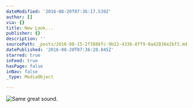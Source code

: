 ```yaml
---
dateModified: '2016-08-20T07:36:17.539Z'
author: []
via: {}
title: New Look...
publisher: {}
description: ''
sourcePath: _posts/2016-08-15-2f3888fc-9b22-4336-8ff9-0a42038e2bf3.md
datePublished: '2016-08-20T07:36:28.845Z'
starred: true
inFeed: true
hasPage: false
inNav: false
_type: MediaObject

---
```

![Same great sound. ](https://imgflo.herokuapp.com/graph/vahj1ThiexotieMo/80039ff6757e50675b935502724f9cc6/croprotate.jpg?cropheight=2926&cropwidth=4419&degrees=0&input=https%3A%2F%2Fthe-grid-user-content.s3-us-west-2.amazonaws.com%2F3f664732-7df8-4913-ba40-60ceb4e03f7c.jpg&x=0&y=0)
